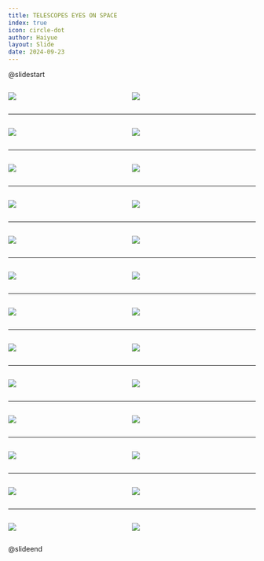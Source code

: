 ```yaml
---
title: TELESCOPES EYES ON SPACE
index: true
icon: circle-dot
author: Haiyue
layout: Slide
date: 2024-09-23
---
```

 
@slidestart

<div style="display:flex">
<div style="flex:1">

![](/reading/english/Level-Z/TELESCOPES%20EYES%20ON%20SPACE/001.webp)
</div>
<div style="flex:1">

![](/reading/english/Level-Z/TELESCOPES%20EYES%20ON%20SPACE/002.webp)
</div>
</div>

---

<div style="display:flex">
<div style="flex:1">

![](/reading/english/Level-Z/TELESCOPES%20EYES%20ON%20SPACE/003.webp)
</div>
<div style="flex:1">

![](/reading/english/Level-Z/TELESCOPES%20EYES%20ON%20SPACE/004.webp)
</div>
</div>

---

<div style="display:flex">
<div style="flex:1">

![](/reading/english/Level-Z/TELESCOPES%20EYES%20ON%20SPACE/005.webp)
</div>
<div style="flex:1">

![](/reading/english/Level-Z/TELESCOPES%20EYES%20ON%20SPACE/006.webp)
</div>
</div>

---

<div style="display:flex">
<div style="flex:1">

![](/reading/english/Level-Z/TELESCOPES%20EYES%20ON%20SPACE/007.webp)
</div>
<div style="flex:1">

![](/reading/english/Level-Z/TELESCOPES%20EYES%20ON%20SPACE/008.webp)
</div>
</div>

---

<div style="display:flex">
<div style="flex:1">

![](/reading/english/Level-Z/TELESCOPES%20EYES%20ON%20SPACE/009.webp)
</div>
<div style="flex:1">

![](/reading/english/Level-Z/TELESCOPES%20EYES%20ON%20SPACE/010.webp)
</div>
</div>

---

<div style="display:flex">
<div style="flex:1">

![](/reading/english/Level-Z/TELESCOPES%20EYES%20ON%20SPACE/011.webp)
</div>
<div style="flex:1">

![](/reading/english/Level-Z/TELESCOPES%20EYES%20ON%20SPACE/012.webp)
</div>
</div>

---

<div style="display:flex">
<div style="flex:1">

![](/reading/english/Level-Z/TELESCOPES%20EYES%20ON%20SPACE/013.webp)
</div>
<div style="flex:1">

![](/reading/english/Level-Z/TELESCOPES%20EYES%20ON%20SPACE/014.webp)
</div>
</div>

---

<div style="display:flex">
<div style="flex:1">

![](/reading/english/Level-Z/TELESCOPES%20EYES%20ON%20SPACE/015.webp)
</div>
<div style="flex:1">

![](/reading/english/Level-Z/TELESCOPES%20EYES%20ON%20SPACE/016.webp)
</div>
</div>

---

<div style="display:flex">
<div style="flex:1">

![](/reading/english/Level-Z/TELESCOPES%20EYES%20ON%20SPACE/017.webp)
</div>
<div style="flex:1">

![](/reading/english/Level-Z/TELESCOPES%20EYES%20ON%20SPACE/018.webp)
</div>
</div>

---

<div style="display:flex">
<div style="flex:1">

![](/reading/english/Level-Z/TELESCOPES%20EYES%20ON%20SPACE/019.webp)
</div>
<div style="flex:1">

![](/reading/english/Level-Z/TELESCOPES%20EYES%20ON%20SPACE/020.webp)
</div>
</div>

---

<div style="display:flex">
<div style="flex:1">

![](/reading/english/Level-Z/TELESCOPES%20EYES%20ON%20SPACE/021.webp)
</div>
<div style="flex:1">

![](/reading/english/Level-Z/TELESCOPES%20EYES%20ON%20SPACE/022.webp)
</div>
</div>

---

<div style="display:flex">
<div style="flex:1">

![](/reading/english/Level-Z/TELESCOPES%20EYES%20ON%20SPACE/023.webp)
</div>
<div style="flex:1">

![](/reading/english/Level-Z/TELESCOPES%20EYES%20ON%20SPACE/024.webp)
</div>
</div>

---

<div style="display:flex">
<div style="flex:1">

![](/reading/english/Level-Z/TELESCOPES%20EYES%20ON%20SPACE/025.webp)
</div>
<div style="flex:1">

![](/reading/english/Level-Z/TELESCOPES%20EYES%20ON%20SPACE/026.webp)
</div>
</div>

@slideend